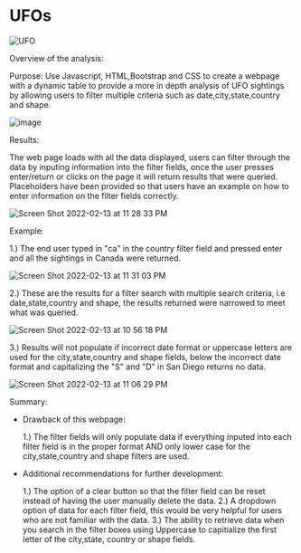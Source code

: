 # UFOs
![UFO](https://user-images.githubusercontent.com/93900628/153797024-9682f622-59c5-4478-b6a6-8b83d48a3a60.jpg)

Overview of the analysis:

Purpose:
Use Javascript, HTML,Bootstrap and CSS to create a webpage with a dynamic table to provide a more in depth analysis of UFO sightings by allowing users to filter multiple criteria such as date,city,state,country and shape.

![image](https://user-images.githubusercontent.com/93900628/153801494-6b1b6a40-c209-4257-83fe-58c7e00578ef.png)

Results:

The web page loads with all the data displayed, users can filter through the data by inputing information into the filter fields, once the user presses enter/return or clicks on the page it will return results that were queried. Placeholders have been provided so that users have an example on how to enter information on the filter fields correctly.

![Screen Shot 2022-02-13 at 11 28 33 PM](https://user-images.githubusercontent.com/93900628/153805598-20bfdfa6-eb5c-4f24-83cf-9c244a015402.png)

Example:

1.) The end user typed in "ca" in the country filter field and pressed enter and all the sightings in Canada were returned.

![Screen Shot 2022-02-13 at 11 31 03 PM](https://user-images.githubusercontent.com/93900628/153805753-72acd785-5c8d-4535-8daf-02751b222de3.png)


2.) These are the results for a filter search with multiple search criteria, i.e date,state,country and shape, the results returned were narrowed to meet what was queried.

![Screen Shot 2022-02-13 at 10 56 18 PM](https://user-images.githubusercontent.com/93900628/153802769-b0f1f351-2881-4d9e-b8ef-aa9b542a625a.png)

3.) Results will not populate if incorrect date format or uppercase letters are used for the city,state,country and shape fields, below the incorrect date format and capitalizing the "S" and "D" in San Diego returns no data.

![Screen Shot 2022-02-13 at 11 06 29 PM](https://user-images.githubusercontent.com/93900628/153803569-314ec5d9-7171-42ab-8fb1-e3b0f1bb479a.png)

Summary:

- Drawback of this webpage:

  1.) The filter fields will only populate data if everything inputed into each filter field is in the proper format AND only lower case for the city,state,country and shape filters are used.

- Additional recommendations for further development:

  1.) The option of a clear button so that the filter field can be reset instead of having the user manually delete the data.
  2.) A dropdown option of data for each filter field, this would be very helpful for users who are not familiar with the data. 
  3.) The ability to retrieve data when you search in the filter boxes using Uppercase to capitialize the first letter of the city,state, country or shape fields.
